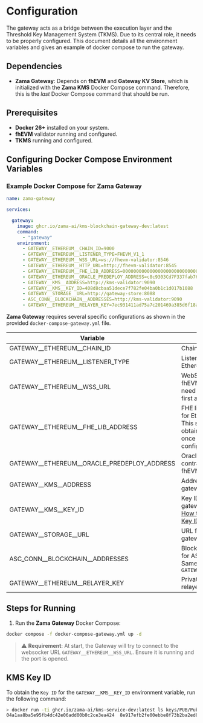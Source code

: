 # Configuration

The gateway acts as a bridge between the execution layer and the Threshold Key Management System (TKMS). Due to its central role, it needs to be properly configured. This document details all 
the environment variables and gives an example of docker compose to run the gateway.

## Dependencies

- **Zama Gateway**: Depends on **fhEVM** and **Gateway KV Store**, which is initialized with the **Zama KMS** Docker Compose command. Therefore, this is the _last_ Docker Compose command that should be run.

## Prerequisites

- **Docker 26+** installed on your system.
- **fhEVM** validator running and configured.
- **TKMS** running and configured.

## Configuring Docker Compose Environment Variables

### Example Docker Compose for Zama Gateway

```yaml
name: zama-gateway

services:

  gateway:
    image: ghcr.io/zama-ai/kms-blockchain-gateway-dev:latest
    command:
      - "gateway"
    environment:
      - GATEWAY__ETHEREUM__CHAIN_ID=9000
      - GATEWAY__ETHEREUM__LISTENER_TYPE=FHEVM_V1_1
      - GATEWAY__ETHEREUM__WSS_URL=ws://fhevm-validator:8546
      - GATEWAY__ETHEREUM__HTTP_URL=http://fhevm-validator:8545
      - GATEWAY__ETHEREUM__FHE_LIB_ADDRESS=000000000000000000000000000000000000005d
      - GATEWAY__ETHEREUM__ORACLE_PREDEPLOY_ADDRESS=c8c9303Cd7F337fab769686B593B87DC3403E0ce
      - GATEWAY__KMS__ADDRESS=http://kms-validator:9090
      - GATEWAY__KMS__KEY_ID=408d8cbaa51dece7f782fe04ba0b1c1d017b1088
      - GATEWAY__STORAGE__URL=http://gateway-store:8088
      - ASC_CONN__BLOCKCHAIN__ADDRESSES=http://kms-validator:9090
      - GATEWAY__ETHEREUM__RELAYER_KEY=7ec931411ad75a7c201469a385d6f18a325d4923f9f213bd882bbea87e160b67
```

**Zama Gateway** requires several specific configurations as shown in the provided `docker-compose-gateway.yml` file.

| Variable | Description | Default Value |
| --- | --- | --- |
| GATEWAY__ETHEREUM__CHAIN_ID | Chain ID for fhEVM | 9000 |
| GATEWAY__ETHEREUM__LISTENER_TYPE | Listener type for Ethereum gateway | FHEVM_V1_1 |
| GATEWAY__ETHEREUM__WSS_URL | WebSocket URL for fhEVM Ethereum. You need to run fhEVM first and set this data | ws://localhost:9090 |
| GATEWAY__ETHEREUM__FHE_LIB_ADDRESS | FHE library address for Ethereum gateway. This should be obtained from fhEVM once it is running and configured | 000000000000000000000000000000000000005d |
| GATEWAY__ETHEREUM__ORACLE_PREDEPLOY_ADDRESS | Oracle predeploy contract address for fhEVM gateway | c8c9303Cd7F337fab769686B593B87DC3403E0cd |
| GATEWAY__KMS__ADDRESS | Address for KMS gateway | http://localhost:9090 |
| GATEWAY__KMS__KEY_ID | Key ID for KMS gateway. Refer to the [How to Obtain KMS Key ID](#kms-key-id) section | 04a1aa8ba5e95fb4dc42e06add00b0c2ce3ea424 |
| GATEWAY__STORAGE__URL | URL for storage gateway | http://localhost:8088 |
| ASC_CONN__BLOCKCHAIN__ADDRESSES | Blockchain addresses for ASC connection. Same as `GATEWAY__KMS__ADDRESS` | http://localhost:9090 |
| GATEWAY__ETHEREUM__RELAYER_KEY | Private key of the relayer | 7ec931411ad75a7c201469a385d6f18a325d4923f9f213bd882bbea87e160b67 |

## Steps for Running

1. Run the **Zama Gateway** Docker Compose:

```bash
docker compose -f docker-compose-gateway.yml up -d
```

> :warning: **Requirement**: At start, the Gateway will try to connect to the websocker URL `GATEWAY__ETHEREUM__WSS_URL`. Ensure it is running and the port is opened.

## KMS Key ID

To obtain the `Key ID` for the `GATEWAY__KMS__KEY_ID` environment variable, run the following command:

```bash
> docker run -ti ghcr.io/zama-ai/kms-service-dev:latest ls keys/PUB/PublicKey
04a1aa8ba5e95fb4dc42e06add00b0c2ce3ea424  8e917efb2fe00ebbe8f73b2ba2ed80e7e28970de
```


